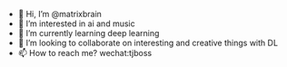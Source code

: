 - 👋 Hi, I’m @matrixbrain
- 👀 I’m interested in ai and music
- 🌱 I’m currently learning deep learning
- 💞️ I’m looking to collaborate on interesting and creative things with DL
- 📫 How to reach me? wechat:tjboss

<!---
matrixbrain/matrixbrain is a ✨ special ✨ repository because its `README.md` (this file) appears on your GitHub profile.
You can click the Preview link to take a look at your changes.
--->
